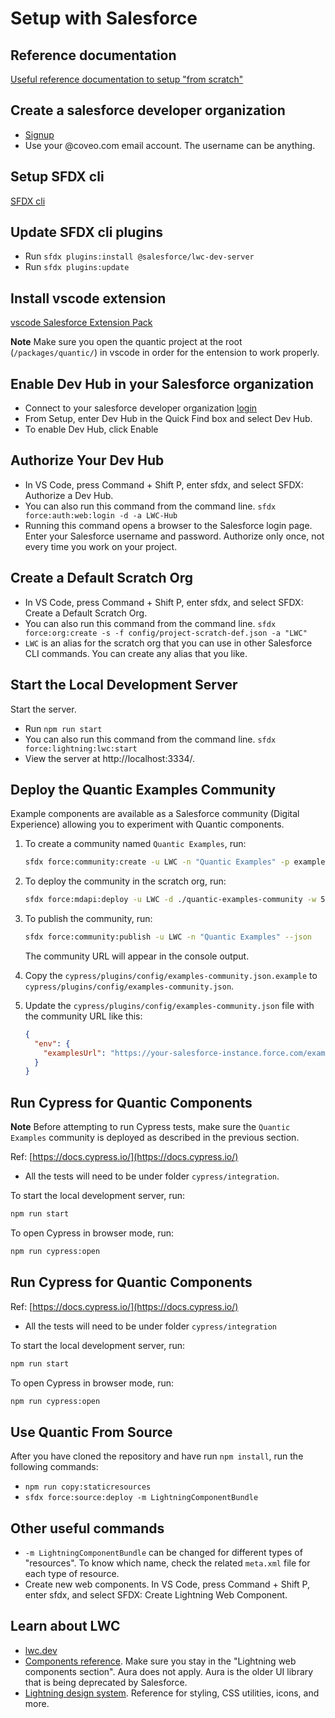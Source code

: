 # Setup with Salesforce

## Reference documentation

[Useful reference documentation to setup "from scratch"](https://developer.salesforce.com/docs/component-library/documentation/en/lwc/lwc.get_started_local_dev_setup)

## Create a salesforce developer organization

- [Signup](https://developer.salesforce.com/signup)
- Use your @coveo.com email account. The username can be anything.

## Setup SFDX cli

[SFDX cli](https://developer.salesforce.com/tools/sfdxcli)

## Update SFDX cli plugins

- Run `sfdx plugins:install @salesforce/lwc-dev-server`
- Run `sfdx plugins:update`

## Install vscode extension

[vscode Salesforce Extension Pack](https://marketplace.visualstudio.com/items?itemName=salesforce.salesforcedx-vscode)

**Note** Make sure you open the quantic project at the root (`/packages/quantic/`) in vscode in order for the entension to work properly.

## Enable Dev Hub in your Salesforce organization

- Connect to your salesforce developer organization [login](http://login.salesforce.com/)
- From Setup, enter Dev Hub in the Quick Find box and select Dev Hub.
- To enable Dev Hub, click Enable

## Authorize Your Dev Hub

- In VS Code, press Command + Shift P, enter sfdx, and select SFDX: Authorize a Dev Hub.
- You can also run this command from the command line. `sfdx force:auth:web:login -d -a LWC-Hub`
- Running this command opens a browser to the Salesforce login page. Enter your Salesforce username and password. Authorize only once, not every time you work on your project.

## Create a Default Scratch Org

- In VS Code, press Command + Shift P, enter sfdx, and select SFDX: Create a Default Scratch Org.
- You can also run this command from the command line. `sfdx force:org:create -s -f config/project-scratch-def.json -a "LWC"`
- `LWC` is an alias for the scratch org that you can use in other Salesforce CLI commands. You can create any alias that you like.

## Start the Local Development Server

Start the server.

- Run `npm run start`
- You can also run this command from the command line. `sfdx force:lightning:lwc:start`
- View the server at http://localhost:3334/.

## Deploy the Quantic Examples Community

Example components are available as a Salesforce community (Digital Experience) allowing you to experiment with Quantic components.

1. To create a community named `Quantic Examples`, run:

    ```bash
    sfdx force:community:create -u LWC -n "Quantic Examples" -p examples -t "Build Your Own"
    ```

2. To deploy the community in the scratch org, run:

    ```bash
    sfdx force:mdapi:deploy -u LWC -d ./quantic-examples-community -w 5
    ```

3. To publish the community, run:

    ```bash
    sfdx force:community:publish -u LWC -n "Quantic Examples" --json
    ```

    The community URL will appear in the console output.

4. Copy the `cypress/plugins/config/examples-community.json.example` to `cypress/plugins/config/examples-community.json`.
   
5. Update the `cypress/plugins/config/examples-community.json` file with the community URL like this:

    ```json
    {
      "env": {
        "examplesUrl": "https://your-salesforce-instance.force.com/examples"
      }
    }
    ```
## Run Cypress for Quantic Components

**Note** Before attempting to run Cypress tests, make sure the `Quantic Examples` community is deployed as described in the previous section.

Ref: [https://docs.cypress.io/](https://docs.cypress.io/)

- All the tests will need to be under folder `cypress/integration`.

To start the local development server, run:

```bash
npm run start
```

To open Cypress in browser mode, run:

```bash
npm run cypress:open
```


## Run Cypress for Quantic Components

Ref: [https://docs.cypress.io/](https://docs.cypress.io/)

- All the tests will need to be under folder `cypress/integration`


To start the local development server, run:

```bash
npm run start
```

To open Cypress in browser mode, run:

```bash
npm run cypress:open
```


## Use Quantic From Source

After you have cloned the repository and have run `npm install`, run the following commands:

- `npm run copy:staticresources`
- `sfdx force:source:deploy -m LightningComponentBundle`

## Other useful commands

- `-m LightningComponentBundle` can be changed for different types of "resources". To know which name, check the related `meta.xml` file for each type of resource.
- Create new web components. In VS Code, press Command + Shift P, enter sfdx, and select SFDX: Create Lightning Web Component.

## Learn about LWC

- [lwc.dev](https://lwc.dev/)
- [Components reference](https://developer.salesforce.com/docs/component-library/overview/components). Make sure you stay in the "Lightning web components section". Aura does not apply. Aura is the older UI library that is being deprecated by Salesforce.
- [Lightning design system](https://www.lightningdesignsystem.com/). Reference for styling, CSS utilities, icons, and more.
